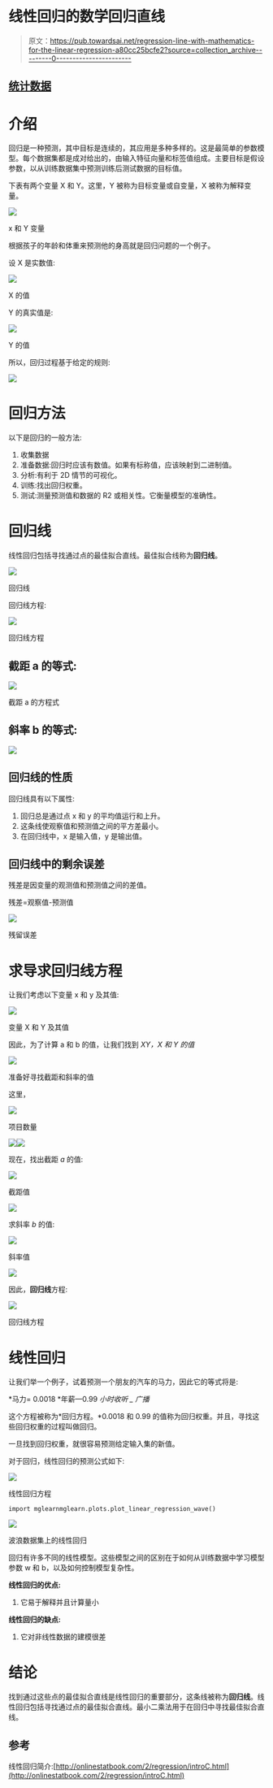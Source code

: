# 线性回归的数学回归直线

> 原文：<https://pub.towardsai.net/regression-line-with-mathematics-for-the-linear-regression-a80cc25bcfe2?source=collection_archive---------0----------------------->

## [统计数据](https://towardsai.net/p/category/statistics)

# 介绍

回归是一种预测，其中目标是连续的，其应用是多种多样的。这是最简单的参数模型。每个数据集都是成对给出的，由输入特征向量和标签值组成。主要目标是假设参数，以从训练数据集中预测训练后测试数据的目标值。

下表有两个变量 X 和 Y。这里，Y 被称为目标变量或自变量，X 被称为解释变量。

![](img/c6970c1304e50c35e1f881916c354e50.png)

x 和 Y 变量

根据孩子的年龄和体重来预测他的身高就是回归问题的一个例子。

设 X 是实数值:

![](img/426d13bc18733bee02e8e81c5a1cd818.png)

X 的值

Y 的真实值是:

![](img/4928c2e5a2fe1879deed230b8f41876b.png)

Y 的值

所以，回归过程基于给定的规则:

![](img/f325cf238d7c3df98854ebef36096a8e.png)

# 回归方法

以下是回归的一般方法:

1.  收集数据
2.  准备数据:回归时应该有数值。如果有标称值，应该映射到二进制值。
3.  分析:有利于 2D 情节的可视化。
4.  训练:找出回归权重。
5.  测试:测量预测值和数据的 R2 或相关性。它衡量模型的准确性。

# 回归线

线性回归包括寻找通过点的最佳拟合直线。最佳拟合线称为**回归线**。

![](img/18b705895feac623303f16f7f556d53b.png)

回归线

回归线方程:

![](img/0d52799b57324cefa7433e684c310557.png)

回归线方程

## 截距 a 的等式:

![](img/904d959a3a3ff8b2141db8d9d9961ec7.png)

截距 a 的方程式

## 斜率 b 的等式:

![](img/bce81b04d5c3e810634ed439705bbd4e.png)

## 回归线的性质

回归线具有以下属性:

1.  回归总是通过点 x 和 y 的平均值运行和上升。
2.  这条线使观察值和预测值之间的平方差最小。
3.  在回归线中，x 是输入值，y 是输出值。

## 回归线中的剩余误差

残差是因变量的观测值和预测值之间的差值。

残差=观察值-预测值

![](img/4ba30cc14fd5ad9cba1352f0662ba1fe.png)

残留误差

# 求导求回归线方程

让我们考虑以下变量 x 和 y 及其值:

![](img/5f1502800927d1a7ff8f52290946046d.png)

变量 X 和 Y 及其值

因此，为了计算 a 和 b 的值，让我们找到 *XY，X 和 Y 的值*

![](img/168a728a8d32bdbb1805b2ae94992155.png)

准备好寻找截距和斜率的值

这里，

![](img/a1837eb95b00a16deec15dadeb697c31.png)

项目数量

![](img/f922f7f4fab1fb2daf798ca9d3a5052d.png)![](img/38f8576eb11c385bc38a28dd899f8cf9.png)

现在，找出截距 *a* 的值:

![](img/a28f30aa3c4b4a06b40729fd06bbe65e.png)

截距值

![](img/cf18befa3b8003e91583a07cbb6aeb90.png)

求斜率 *b* 的值:

![](img/53b79d117e1a8f1e0d7786ebd7778221.png)

斜率值

![](img/81a3b2d49211d2a6ab138896b73d3285.png)

因此，**回归线**方程:

![](img/2ea61b8abac2e0adba18a1708f05861e.png)

回归线方程

# 线性回归

让我们举一个例子，试着预测一个朋友的汽车的马力，因此它的等式将是:

*马力= 0.0018 *年薪—0.99 *小时收听 _ 广播*

这个方程被称为*回归方程。*0.0018 和 0.99 的值称为回归权重。并且，寻找这些回归权重的过程叫做回归。

一旦找到回归权重，就很容易预测给定输入集的新值。

对于回归，线性回归的预测公式如下:

![](img/debdfa09c703f8f3e7f66fb6b8e4b5b8.png)

线性回归方程

```
import mglearnmglearn.plots.plot_linear_regression_wave()
```

![](img/85741373525061239193dca9ec339bfd.png)

波浪数据集上的线性回归

回归有许多不同的线性模型。这些模型之间的区别在于如何从训练数据中学习模型参数 w 和 b，以及如何控制模型复杂性。

**线性回归的优点:**

1.  它易于解释并且计算量小

**线性回归的缺点:**

1.  它对非线性数据的建模很差

# 结论

找到通过这些点的最佳拟合直线是线性回归的重要部分，这条线被称为**回归线**。线性回归包括寻找通过点的最佳拟合直线。最小二乘法用于在回归中寻找最佳拟合直线。

## 参考

线性回归简介:[http://onlinestatbook.com/2/regression/introC.html](http://onlinestatbook.com/2/regression/introC.html)